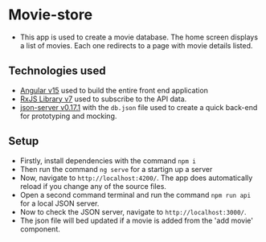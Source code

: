 # Movie-store
* This app is used to create a movie database. The home screen displays a list of movies. Each one redirects to a page with movie details listed.
  
## Technologies used

* [Angular v15](https://angular.io/) used to build the entire front end application
* [RxJS Library v7](https://angular.io/guide/rx-library) used to subscribe to the API data.
* [json-server v0.17.1](https://www.npmjs.com/package/json-server) with the `db.json` file used to create a quick back-end for prototyping and mocking.

## Setup

* Firstly, install dependencies with the command `npm i`
* Then run the command `ng serve` for a startign up a server
* Now, navigate to `http://localhost:4200/`. The app does automatically reload if you change any of the source files.
* Open a second command terminal and run the command `npm run api` for a local JSON server.
* Now to check the JSON server, navigate to `http://localhost:3000/`.
* The json file will bed updated if a movie is added from the 'add movie' component.

